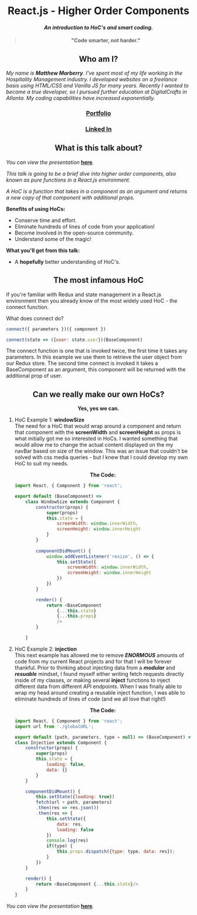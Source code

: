 # <div align="center">**React.js** - Higher Order Components
#### <div align="center">*An introduction to HoC's and smart coding.*
> **<div align="center">"Code smarter, not harder."</div>**

## <div align="center">**Who am I?**


*My name is **Matthew Marberry**.  I've spent most of my life working in the Hospitality Management industry.  I developed websites on a freelance basis using HTML/CSS and Vanilla JS for many years.  Recently I wanted to become a true developer, so I pursued further education at DigitalCrafts in Atlanta.  My coding capabilities have increased exponentially.*

<div align="center">  

### [**Portfolio**](https://www.matthew-marberry.com)

### [**Linked In**](https://www.linkedin.com/in/matthewmarberry)

</div>

## <div align="center">**What is this talk about?**

*You can view the presentation* [**here**](https://gitpitch.com/marberrym/Atlanta-Javascript-Presentation).

*This talk is going to be a brief dive into higher order components, also known as pure functions in a React.js environment.*

*A HoC is a function that takes in a component as an argument and returns a new copy of that component with additional props.*

**Benefits of using HoCs:**
* Conserve time and effort.
* Eliminate hundreds of lines of code from your application!
* Become involved in the open-source community.
* Understand some of the magic!

**What you'll get from this talk:**
* A **hopefully** better understanding of HoC's.

## <div align="center"> **The most infamous HoC**
If you're familiar with Redux and state management in a React.js environment then you already know of the most widely used HoC - the connect function.

What does connect do?

```javascript
connect({ parameters })({ component })

connect(state => ({user: state.user})(BaseComponent)
```
The connect function is one that is invoked twice, the first time it takes any parameters. In this example we use them to retrieve the user object from our Redux store.  The second time connect is invoked it takes a BaseComponent as an argument, this component will be returned with the additional prop of user. 

## <div align="center"> **Can we really make our own HoCs?**
**<div align="center">Yes, yes we can.</div>**

1. HoC Example 1: **windowSize**
<br>The need for a HoC that would wrap around a component and return that component with the **screenWidth** and **screenHeight** as props is what initially got me so interested in HoCs.  I wanted something that would allow me to change the actual content displayed on the my navBar based on size of the window.  This was an issue that couldn't be solved with css media queries - but I knew that I could develop my own HoC to suit my needs.
    
    **<div align="center">The Code:</div>**

    ```javascript
    import React, { Component } from 'react';

    export default (BaseComponent) => 
        class WindowSize extends Component {
            constructor(props) {
                super(props)
                this.state = {
                    screenWidth: window.innerWidth,
                    screenHeight: window.innerHeight
                }
            }
            
            componentDidMount() {
                window.addEventListener('resize', () => {
                    this.setState({
                        screenWidth: window.innerWidth,
                        screenHeight: window.innerHeight
                    })
                })
            }

            render() {
                return <BaseComponent 
                    {...this.state}
                    {...this.props}
                    />
            }

        }
    ```

2. HoC Example 2: **injection**
<br>This next example has allowed me to remove ***ENORMOUS*** amounts of code from my current React projects and for that I will be forever thankful.  Prior to thinking about injecting data from a ***modular*** and ***resuable*** mindset, I found myself either writing fetch requests directly inside of my classes, or making several **inject** functions to inject different data from different API endpoints.  When I was finally able to wrap my head around creating a reusable inject function, I was able to eliminate hundreds of lines of code (and we all love that right!)

    **<div align="center">The Code:</div>**

    ```javascript
    import React, { Component } from 'react';
    import url from './globalURL';

    export default (path, parameters, type = null) => (BaseComponent) => 
    class Injection extends Component {
        constructor(props) {
            super(props)
            this.state = {
                loading: false,
                data: {}
            }
        }

        componentDidMount() {
            this.setState({loading: true})
            fetch(url + path, parameters)
            .then(res => res.json())
            .then(res => {
                this.setState({
                    data: res,
                    loading: false
                })
                console.log(res)
                if(type) {
                    this.props.dispatch({type: type, data: res});
                }
            })
        }

        render() {
            return <BaseComponent {...this.state}/>
        }
    }
    ```






*You can view the presentation* [**here**](https://gitpitch.com/marberrym/Atlanta-Javascript-Presentation).

